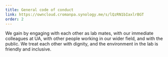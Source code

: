 ```yaml
---
title: General code of conduct
link: https://owncloud.cromanpa.synology.me/s/lQzRN1bIaxlrBGT
order: 2
---
```


We gain by engaging with each other as lab mates, with our immediate colleagues at UA, with other people working in our wider field, and with the public. We treat each other with dignity, and the environment in the lab is friendly and inclusive. 
